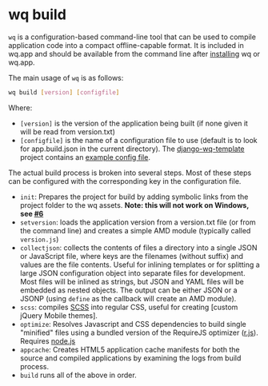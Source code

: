 wq build
========

`wq` is a configuration-based command-line tool that can be used to compile application code into a compact offline-capable format.  It is included in wq.app and should be available from the command line after [installing] wq or wq.app.

The main usage of `wq` is as follows:
```bash
wq build [version] [configfile]
```
Where:

  * `[version]` is the version of the application being built (if none given it will be read from version.txt)
  * `[configfile]` is the name of a configuration file to use (default is to look for app.build.json in the current directory).  The [django-wq-template] project contains an [example config file].

The actual build process is broken into several steps.  Most of these steps can be configured with the corresponding key in the configuration file.

  - `init`: Prepares the project for build by adding symbolic links from the project folder to the wq assets.  **Note: this will not work on Windows, see [#6]**
  - `setversion`: loads the application version from a version.txt file (or from the command line) and creates a simple AMD module (typically called `version.js`)
  - `collectjson`: collects the contents of files a directory into a single JSON or JavaScript file, where keys are the filenames (without suffix) and values are the file contents.  Useful for inlining templates or for splitting a large JSON configuration object into separate files for development.  Most files will be inlined as strings, but JSON and YAML files will be embedded as nested objects.  The output can be either JSON or a JSONP (using `define` as the callback will create an AMD module).
  - `scss`: compiles [SCSS] into regular CSS, useful for creating [custom jQuery Mobile themes].
  - `optimize`: Resolves Javascript and CSS dependencies to build single "minified" files using a bundled version of the RequireJS optimizer ([r.js]).  Requires [node.js]
  - `appcache`: Creates HTML5 application cache manifests for both the source and compiled applications by examining the logs from build process.
  - `build` runs all of the above in order.

[installing]: http://wq.io/docs/setup
[django-wq-template]: https://github.com/wq/django-wq-template
[example config file]: https://github.com/wq/django-wq-template/blob/master/app/app.build.json
[#6]: https://github.com/wq/wq.app/issues/6
[SCSS]: http://wq.io/docs/scss
[r.js]: http://requirejs.org/docs/optimization.html
[node.js]: http://nodejs.org
